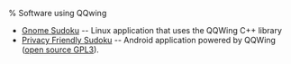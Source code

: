 % Software using QQwing

 - [Gnome Sudoku](https://wiki.gnome.org/Apps/Sudoku) -- Linux application that uses the QQWing C++ library
 - [Privacy Friendly Sudoku](https://play.google.com/store/apps/details?id=org.secuso.privacyfriendlysudoku&hl=en) -- Android application powered by QQWing ([open source GPL3](https://github.com/SecUSo/privacy-friendly-sudoku/)).

